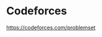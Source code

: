 # Codeforces

https://codeforces.com/problemset

<br>

<!-- - dynamic-programming (https://codeforces.com/problemset?tags=dp) -->
